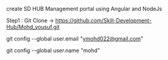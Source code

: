 create SD HUB Management portal using Angular and NodeJs

Step1 : Git Clone -> https://github.com/Skill-Development-Hub/Mohd_yousuf.git

git config --global user.email "ymohd022@gmail.com"

git config --global user.name "mohd"
